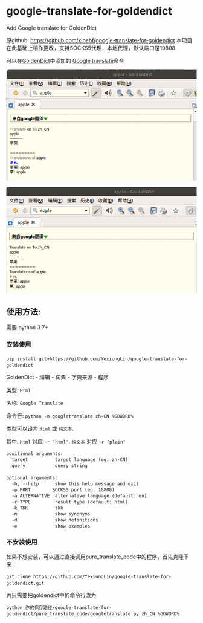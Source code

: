 # google-translate-for-goldendict
Add Google translate for GoldenDict

原github: https://github.com/xinebf/google-translate-for-goldendict 本项目在此基础上稍作更改，支持SOCKS5代理，本地代理，默认端口是10808

可以在[GoldenDict][1]中添加的 [Google translate][2]命令

![screenshot](./screenshot0.png)

![screenshot](./screenshot1.png)

## **使用方法:**

需要 python 3.7+

### 安装使用

`pip install git+https://github.com/YexiongLin/google-translate-for-goldendict`

GoldenDict - 编辑 - 词典 - 字典来源 - 程序

类型: `Html`

名称: `Google Translate`

命令行: `python -m googletranslate zh-CN %GDWORD%`

类型可以设为 `Html` 或 `纯文本`.

其中: `Html` 对应 `-r "html"`. `纯文本` 对应 `-r "plain"`

```
positional arguments:
  target          target language (eg: zh-CN)
  query           query string

optional arguments:
  -h, --help      show this help message and exit
  -p PORT        SOCKS5 port (eg: 10808)
  -a ALTERNATIVE  alternative language (default: en)
  -r TYPE         result type (default: html)
  -k TKK          tkk
  -m              show synonyms
  -d              show definitions
  -e              show examples
```

### 不安装使用

如果不想安装，可以通过直接调用pure_translate_code中的程序，首先克隆下来：

`git clone https://github.com/YexiongLin/google-translate-for-goldendict.git `

再只需要把goldendict中的命令行改为

```
python 你的保存路径/google-translate-for-goldendict/pure_translate_code/googletranslate.py zh_CN %GDWORD%
```

[1]: https://github.com/goldendict/goldendict
[2]: https://translate.google.com/
